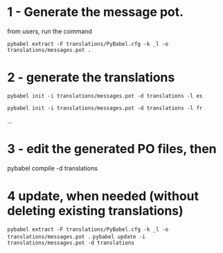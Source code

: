 
 # 1 - Generate the message pot.
 from users, run the command
 
`pybabel extract -F translations/PyBabel.cfg -k _l -o translations/messages.pot .`

# 2 - generate the translations

`pybabel init -i translations/messages.pot -d translations -l es `

`pybabel init -i translations/messages.pot -d translations -l fr `

...

# 3 - edit the generated PO files, then

pybabel compile -d translations


# 4 update, when needed (without deleting existing translations)
`pybabel extract -F translations/PyBabel.cfg -k _l -o translations/messages.pot .`
`pybabel update -i translations/messages.pot -d translations`

